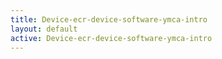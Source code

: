 ```yaml
---
title: Device-ecr-device-software-ymca-intro
layout: default
active: Device-ecr-device-software-ymca-intro
---
```


